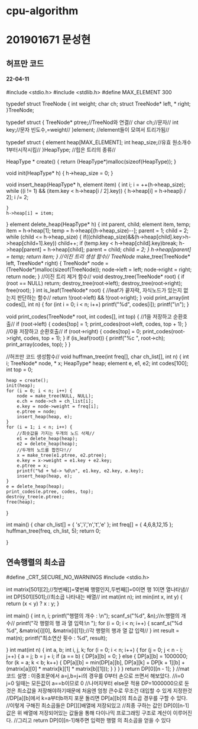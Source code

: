 # cpu-algorithm
# 201901671 문성현
## 허프만 코드
#### 22-04-11
#include <stdio.h>
#include <stdlib.h>
#define MAX_ELEMENT 300

typedef struct TreeNode {
	int weight;
	char ch;
	struct TreeNode* left, * right;
}TreeNode;

typedef struct {
	TreeNode* ptree;//TreeNod와 연결//
	char ch;//문자//
	int key;//문자 빈도수,=weight//
}element;
//element들이 모여서 트리가됨//

typedef struct {
	element heap[MAX_ELEMENT];
	int heap_size;//유효 원소개수 1부터시작시킴//
}HeapType;
//힙은 트리의 종류//

HeapType * create() {
	return (HeapType*)malloc(sizeof(HeapType));
}

void init(HeapType* h) {
	h->heap_size = 0;
}

void insert_heap(HeapType* h, element item) {
	int i;
	i = ++(h->heap_size);
	while ((i != 1) && (item.key < h->heap[i / 2].key)) {
		h->heap[i] = h->heap[i / 2];
		i /= 2;

	}
	h->heap[i] = item;

}
element delete_heap(HeapType* h) {
	int parent, child;
	element item, temp;
	item = h->heap[1];
	temp = h->heap[(h->heap_size)--];
	parent = 1;
	child = 2;
	while (child <= h->heap_size) {
		if((child<h->heap_size)&&(h->heap[child].key>h->heap[child+1].key))
			child++;
		if (temp.key < h->heap[child].key)break;
		h->heap[parent] = h->heap[child];
		parent = child;
		child *= 2;
	}
	h->heap[parent] = temp;
	return item;
}
//이진 트리 생성 함수//
TreeNode* make_tree(TreeNode* left, TreeNode* right) {
	TreeNode* node = (TreeNode*)malloc(sizeof(TreeNode));
	node->left = left;
	node->right = right;
	return node;
}
//이진 트리 제거 함수//
void destroy_tree(TreeNode* root)
{
	if (root == NULL) return;
	destroy_tree(root->left);
	destroy_tree(root->right);
	free(root);
}
int is_leaf(TreeNode* root) {
	//leaf가 끝자락, 자식노드가 있는지 없는지 판단하는 함수//
	return !(root->left) && !(root->right);
}
void print_array(int codes[], int n) {
	for (int i = 0; i < n; i++)
		printf("%d", codes[i]);
	printf("\n");
}

void print_codes(TreeNode* root, int codes[], int top) {
	//1을 저장하고 순환호출//
	if (root->left) {
		codes[top] = 1;
		print_codes(root->left, codes, top + 1);
	}
	//0을 저장하고 순환호출//
	if (root->right) {
		codes[top] = 0;
		print_codes(root->right, codes, top + 1);
	}
	if (is_leaf(root)) {
		printf("%c ", root->ch);
		print_array(codes, top);
	}
}

//허프만 코드 생성함수//
void huffman_tree(int freq[], char ch_list[], int n) {
	int i;
	TreeNode* node, * x;
	HeapType* heap;
	element e, e1, e2;
	int codes[100];
	int top = 0;

	heap = create();
	init(heap);
	for (i = 0; i < n; i++) {
		node = make_tree(NULL, NULL);
		e.ch = node->ch = ch_list[i];
		e.key = node->weight = freq[i];
		e.ptree = node;
		insert_heap(heap, e);
	}
	for (i = 1; i < n; i++) {
		//최솟값을 가지는 두개의 노드 삭제//
		e1 = delete_heap(heap);
		e2 = delete_heap(heap);
		//두개의 노드를 합친다!//
		x = make_tree(e1.ptree, e2.ptree);
		e.key = x->weight = e1.key + e2.key;
		e.ptree = x;
		printf("%d + %d-> %d\n", e1.key, e2.key, e.key);
		insert_heap(heap, e);
	}
	e = delete_heap(heap);
	print_codes(e.ptree, codes, top);
	destroy_tree(e.ptree);
	free(heap);



}


int main() {
	char ch_list[] = { 's','i','n','t','e' };
	int freq[] = { 4,6,8,12,15 };
	huffman_tree(freq, ch_list, 5);
	return 0;

}

## 연속행렬의 최소곱

#define _CRT_SECURE_NO_WARNINGS
#include <stdio.h>

int matrix[501][2];//첫번째[]=몇번째 행렬인지,두번째[]=0이면 행 1이면 열나타냄//
int DP[501][501];//최소곱 나타내는 배열//
int mat(int n);
int min(int x, int y) {
	return (x < y) ? x : y;
}

int main() {
	int n, i;
	printf("행렬의 개수 : \n");
	scanf_s("%d", &n);//n:행렬의 개수//
	printf("각 행렬의 행 과 열 입력:\n ");
	for (i = 0; i < n; i++) {
		scanf_s("%d %d", &matrix[i][0], &matrix[i][1]);//각 행렬의 행과 열 값 입력//
	}
	int result = mat(n);
	printf("최소연산 횟수 : %d", result);

}
int mat(int n) {
	int a, b;
	int i, j, k;
	for (i = 0; i < n; i++) {
		for (j = 0; j < n - i; j++) {
			a = j;
			b = j + i;
			if (a == b) {
				DP[a][b] = 0;
			}
			else {
				DP[a][b] = 1000000;
				for (k = a; k < b; k++) {
					DP[a][b] = min(DP[a][b], DP[a][k] + DP[k + 1][b] + (matrix[a][0] * matrix[k][1] * matrix[b][1]));
				}
			}
		}
	}
	return DP[0][n - 1];
}
//mat 코드 설명 : 이중포문에서 a=j,b=j+i의 경우를 0부터 손으로 쓰면서 해보았다.
//i=0 j=0 일때는 모든값이 a==b이므로 0
//나머지부터 else문 적용 DP=1000000으로 둔것은 최소값을 저장해야하기때문에 처음엔 엄청 큰수로 무조건 대입할 수 있게 지정한것
//DP[a][b]에서 k=a부터b까지 포문 돌리면 DP[a][b]의 최소곱 경우를 구할 수 있다.
//이렇게 구해진 최소곱들은 DP[][]배열에 저장되있고
//최종 구하는 값인 DP[0][n-1]값은 위 배열에 저장되어있는 값들을 통해 다이나믹 프로그래밍 구조로 계산이 이루어진다.
//그리고 return DP[0][n-1]해주면 입력한 행렬 의 최소곱을 얻을 수 있다
